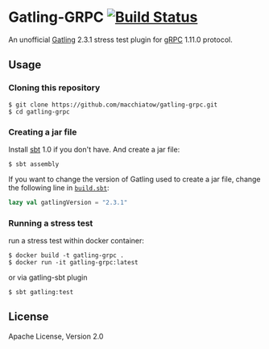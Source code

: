 # Gatling-GRPC [![Build Status](https://travis-ci.org/macchiatow/gatling-grpc.svg?branch=master)](https://travis-ci.org/macchiatow/gatling-grpc)

An unofficial [Gatling](http://gatling.io/) 2.3.1 stress test plugin
for [gRPC](https://grpc.io) 1.11.0 protocol.

## Usage

### Cloning this repository

    $ git clone https://github.com/macchiatow/gatling-grpc.git
    $ cd gatling-grpc

### Creating a jar file

Install [sbt](http://www.scala-sbt.org/) 1.0 if you don't have.
And create a jar file:

    $ sbt assembly

If you want to change the version of Gatling used to create a jar file,
change the following line in [`build.sbt`](build.sbt):

```scala
lazy val gatlingVersion = "2.3.1"
```

### Running a stress test

run a stress test within docker container:

    $ docker build -t gatling-grpc .
    $ docker run -it gatling-grpc:latest
    
or via gatling-sbt plugin
    
    $ sbt gatling:test

## License

Apache License, Version 2.0